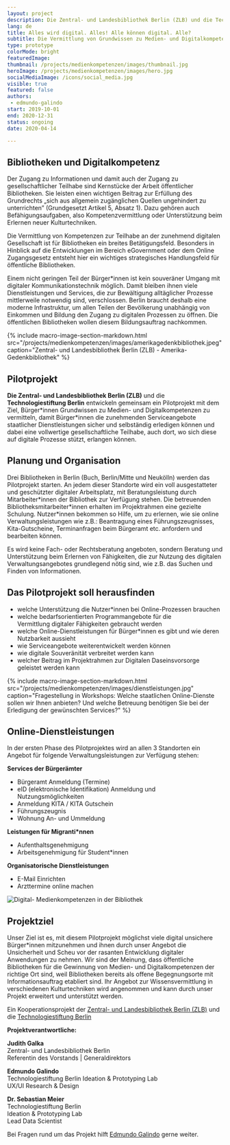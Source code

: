 ```yaml
---
layout: project
description: Die Zentral- und Landesbibliothek Berlin (ZLB) und die Technologiestiftung Berlin entwickeln gemeinsam ein Pilotprojekt mit dem Ziel, Bürgerinnen Grundwissen zu Medien- und Digitalkompetenzen zu vermitteln, damit Bürgerinnen die zunehmenden Serviceangebote staatlicher Dienstleistungen sicher und selbständig erledigen können und dabei eine vollwertige gesellschaftliche Teilhabe, auch dort, wo sich diese auf digitale Prozesse stützt, erlangen können.
lang: de
title: Alles wird digital. Alles! Alle können digital. Alle?
subtitle: Die Vermittlung von Grundwissen zu Medien- und Digitalkompetenzen in der Bibliothek ist das Ziel des gemeinsamen Pilotprojektes der Zentral- und Landesbibliothek Berlin (ZLB) und der Technologiestiftung Berlin.
type: prototype
colorMode: bright
featuredImage: 
thumbnail: /projects/medienkompetenzen/images/thumbnail.jpg
heroImage: /projects/medienkompetenzen/images/hero.jpg
socialMediaImage: /icons/social_media.jpg
visible: true
featured: false
authors: 
 - edmundo-galindo
start: 2019-10-01
end: 2020-12-31
status: ongoing
date: 2020-04-14

---
```


## Bibliotheken und Digitalkompetenz

Der Zugang zu Informationen und damit auch der Zugang zu gesellschaftlicher Teilhabe sind Kernstücke der Arbeit öffentlicher Bibliotheken. Sie leisten einen wichtigen Beitrag zur Erfüllung des Grundrechts „sich aus allgemein zugänglichen Quellen ungehindert zu unterrichten” (Grundgesetzt Artikel 5, Absatz 1). Dazu gehören auch Befähigungsaufgaben, also Kompetenzvermittlung oder Unterstützung beim Erlernen neuer Kulturtechniken.

Die Vermittlung von Kompetenzen zur Teilhabe an der zunehmend digitalen Gesellschaft ist für Bibliotheken ein breites Betätigungsfeld. Besonders in Hinblick auf die Entwicklungen im Bereich eGovernment oder dem Online Zugangsgesetz entsteht hier ein wichtiges strategisches Handlungsfeld für öffentliche Bibliotheken.

Einem nicht geringen Teil der Bürger\*innen ist kein souveräner Umgang mit digitaler Kommunikationstechnik möglich. Damit bleiben ihnen viele Dienstleistungen und Services, die zur Bewältigung alltäglicher Prozesse mittlerweile notwendig sind, verschlossen. Berlin braucht deshalb eine moderne Infrastruktur, um allen Teilen der Bevölkerung unabhängig von Einkommen und Bildung den Zugang zu digitalen Prozessen zu öffnen. Die öffentlichen Bibliotheken wollen diesem Bildungsauftrag nachkommen.

{% include macro-image-section-markdown.html src="/projects/medienkompetenzen/images/amerikagedenkbibliothek.jpeg" caption="Zentral- und Landesbibliothek Berlin (ZLB) - Amerika-Gedenkbibliothek" %}

## Pilotprojekt

**Die Zentral- und Landesbibliothek Berlin (ZLB)** und die **Technologiestiftung Berlin** entwickeln gemeinsam ein Pilotprojekt mit dem Ziel, Bürger\*innen Grundwissen zu Medien- und Digitalkompetenzen zu vermitteln, damit Bürger\*innen die zunehmenden Serviceangebote staatlicher Dienstleistungen sicher und selbständig erledigen können und dabei eine vollwertige gesellschaftliche Teilhabe, auch dort, wo sich diese auf digitale Prozesse stützt, erlangen können.

## Planung und Organisation

Drei Bibliotheken in Berlin (Buch, Berlin/Mitte und Neukölln) werden das Pilotprojekt starten. An jedem dieser Standorte wird ein voll ausgestatteter und geschützter digitaler Arbeitsplatz, mit Beratungsleistung durch Mitarbeiter\*innen der Bibliothek zur Verfügung stehen. Die betreuenden Bibliotheksmitarbeiter\*innen erhalten im Projektrahmen eine gezielte Schulung. Nutzer\*innen bekommen so Hilfe, um zu erlernen, wie sie online Verwaltungsleistungen wie z.B.: Beantragung eines Führungszeugnisses, Kita-Gutscheine, Terminanfragen beim Bürgeramt etc. anfordern und bearbeiten können. 

Es wird keine Fach- oder Rechtsberatung angeboten, sondern Beratung und Unterstützung beim Erlernen von Fähigkeiten, die zur Nutzung des digitalen Verwaltungsangebotes grundlegend nötig sind, wie z.B. das Suchen und Finden von Informationen. 

## Das Pilotprojekt soll herausfinden

- welche Unterstützung die Nutzer\*innen bei Online-Prozessen brauchen
- welche bedarfsorientierten Programmangebote für die Vermittlung digitaler Fähigkeiten gebraucht werden
- welche Online-Dienstleistungen für Bürger\*innen es gibt und wie deren Nutzbarkeit aussieht
- wie Serviceangebote weiterentwickelt werden können
- wie digitale Souveränität verbreitet werden kann
- welcher Beitrag im Projektrahmen zur Digitalen Daseinsvorsorge geleistet werden kann

{% include macro-image-section-markdown.html src="/projects/medienkompetenzen/images/dienstleistungen.jpg" caption="Fragestellung in Workshops: Welche staatlichen Online-Dienste sollen wir Ihnen anbieten? Und welche Betreuung benötigen Sie bei der Erledigung der gewünschten Services?" %}

## Online-Dienstleistungen

In der ersten Phase des Pilotprojektes wird an allen 3 Standorten ein Angebot für folgende Verwaltungsleistungen zur Verfügung stehen:

**Services der Bürgerämter**
* Bürgeramt Anmeldung (Termine)
* eID (elektronische Identifikation) Anmeldung und Nutzungsmöglichkeiten
* Anmeldung KITA / KITA Gutschein
* Führungszeugnis
* Wohnung An- und Ummeldung

**Leistungen für Migranti*nnen**
* Aufenthaltsgenehmigung
* Arbeitsgenehmigung für Student\*innen

**Organisatorische Dienstleistungen**
* E-Mail Einrichten
* Arzttermine online machen

![Digital- Medienkompetenzen in der Bibliothek](/projects/medienkompetenzen/images/thumbnail.jpg)

## Projektziel

Unser Ziel ist es, mit diesem Pilotprojekt möglichst viele digital unsichere Bürger\*innen mitzunehmen und ihnen durch unser Angebot die Unsicherheit und Scheu vor der rasanten Entwicklung digitaler Anwendungen zu nehmen. Wir sind der Meinung, dass öffentliche Bibliotheken für die Gewinnung von Medien- und Digitalkompetenzen der richtige Ort sind, weil Bibliotheken bereits als offene Begegnungsorte mit Informationsauftrag etabliert sind. Ihr Angebot zur Wissensvermittlung in verschiedenen Kulturtechniken wird angenommen und kann durch unser Projekt erweitert und unterstützt werden.

Ein Kooperationsprojekt der [Zentral- und Landesbibliothek Berlin (ZLB)](https://www.zlb.de/) und die [Technologiestiftung Berlin](https://www.technologiestiftung-berlin.de/de/startseite/)

**Projektverantwortliche:**

**Judith Galka**  
Zentral- und Landesbibliothek Berlin  
Referentin des Vorstands | Generaldirektors

**Edmundo Galindo**  
Technologiestiftung Berlin 
Ideation & Prototyping Lab  
UX/UI Research & Design

**Dr. Sebastian Meier**  
Technologiestiftung Berlin  
Ideation & Prototyping Lab  
Lead Data Scientist

Bei Fragen rund um das Projekt hilft [Edmundo Galindo](mailto:galindo@technologiestiftung-berlin.de) gerne weiter.